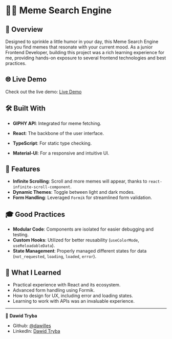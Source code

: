 # 🕵️‍♂️ Meme Search Engine

## 🌟 Overview

Designed to sprinkle a little humor in your day, this Meme Search Engine lets you find memes that resonate with your current mood. As a junior Frontend Developer, building this project was a rich learning experience for me, providing hands-on exposure to several frontend technologies and best practices.

## 🌐 Live Demo
Check out the live demo: [Live Demo](https://clever-bienenstitch-88668c.netlify.app/)

## 🛠 Built With

- **GIPHY API**: Integrated for meme fetching. 

- **React**: The backbone of the user interface.
- **TypeScript**: For static type checking.
- **Material-UI**: For a responsive and intuitive UI.

## 🌈 Features

- **Infinite Scrolling**: Scroll and more memes will appear, thanks to `react-infinite-scroll-component`.
- **Dynamic Themes**: Toggle between light and dark modes.
- **Form Handling**: Leveraged `Formik` for streamlined form validation.

## 🎓 Good Practices

- **Modular Code**: Components are isolated for easier debugging and testing.
- **Custom Hooks**: Utilized for better reusability (`useColorMode`, `useReloadableData`).
- **State Management**: Properly managed different states for data (`not_requested`, `loading`, `loaded`, `error`).

## 🎯 What I Learned

- Practical experience with React and its ecosystem.
- Advanced form handling using Formik.
- How to design for UX, including error and loading states.
- Learning to work with APIs was an invaluable experience.

---

👤 **Dawid Tryba**

- Github: [@dawilles](https://github.com/Dawilles)
- LinkedIn: [Dawid Tryba](https://www.linkedin.com/in/dawid-tryba/)
